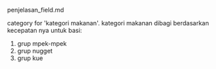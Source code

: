 penjelasan_field.md


category for 'kategori makanan'.
kategori makanan dibagi berdasarkan kecepatan nya untuk basi:

1. grup mpek-mpek 
2. grup nugget
3. grup kue